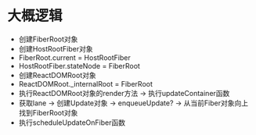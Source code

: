 # 大概逻辑

- 创建FiberRoot对象
- 创建HostRootFiber对象
- FiberRoot.current = HostRootFiber
- HostRootFiber.stateNode = FiberRoot
- 创建ReactDOMRoot对象
- ReactDOMRoot._internalRoot = FiberRoot
- 执行ReactDOMRoot对象的render方法 -> 执行updateContainer函数
- 获取lane -> 创建Update对象 -> enqueueUpdate? -> 从当前Fiber对象向上找到FiberRoot对象
- 执行scheduleUpdateOnFiber函数
